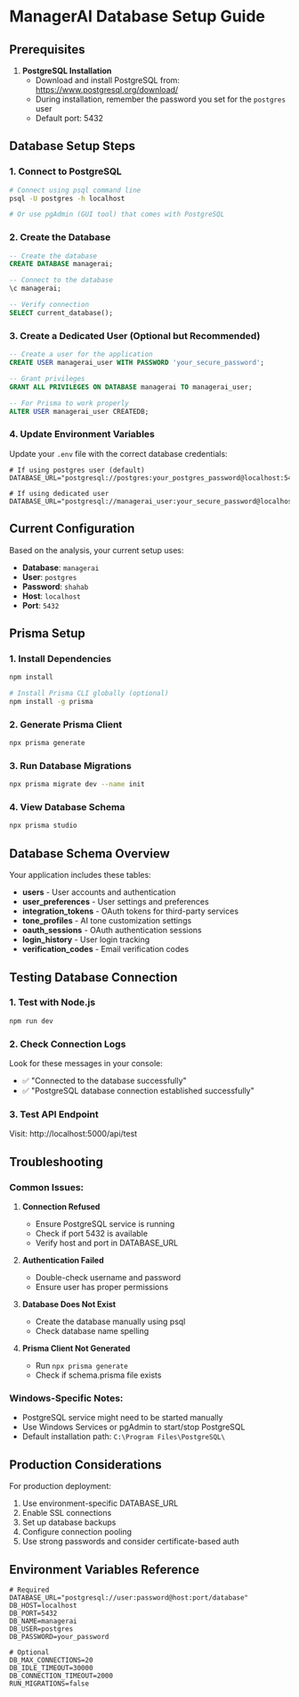# ManagerAI Database Setup Guide

## Prerequisites

1. **PostgreSQL Installation**
   - Download and install PostgreSQL from: https://www.postgresql.org/download/
   - During installation, remember the password you set for the `postgres` user
   - Default port: 5432

## Database Setup Steps

### 1. Connect to PostgreSQL
```bash
# Connect using psql command line
psql -U postgres -h localhost

# Or use pgAdmin (GUI tool) that comes with PostgreSQL
```

### 2. Create the Database
```sql
-- Create the database
CREATE DATABASE managerai;

-- Connect to the database
\c managerai;

-- Verify connection
SELECT current_database();
```

### 3. Create a Dedicated User (Optional but Recommended)
```sql
-- Create a user for the application
CREATE USER managerai_user WITH PASSWORD 'your_secure_password';

-- Grant privileges
GRANT ALL PRIVILEGES ON DATABASE managerai TO managerai_user;

-- For Prisma to work properly
ALTER USER managerai_user CREATEDB;
```

### 4. Update Environment Variables
Update your `.env` file with the correct database credentials:

```env
# If using postgres user (default)
DATABASE_URL="postgresql://postgres:your_postgres_password@localhost:5432/managerai"

# If using dedicated user
DATABASE_URL="postgresql://managerai_user:your_secure_password@localhost:5432/managerai"
```

## Current Configuration

Based on the analysis, your current setup uses:
- **Database**: `managerai`
- **User**: `postgres`
- **Password**: `shahab`
- **Host**: `localhost`
- **Port**: `5432`

## Prisma Setup

### 1. Install Dependencies
```bash
npm install

# Install Prisma CLI globally (optional)
npm install -g prisma
```

### 2. Generate Prisma Client
```bash
npx prisma generate
```

### 3. Run Database Migrations
```bash
npx prisma migrate dev --name init
```

### 4. View Database Schema
```bash
npx prisma studio
```

## Database Schema Overview

Your application includes these tables:
- **users** - User accounts and authentication
- **user_preferences** - User settings and preferences
- **integration_tokens** - OAuth tokens for third-party services
- **tone_profiles** - AI tone customization settings
- **oauth_sessions** - OAuth authentication sessions
- **login_history** - User login tracking
- **verification_codes** - Email verification codes

## Testing Database Connection

### 1. Test with Node.js
```bash
npm run dev
```

### 2. Check Connection Logs
Look for these messages in your console:
- ✅ "Connected to the database successfully"
- ✅ "PostgreSQL database connection established successfully"

### 3. Test API Endpoint
Visit: http://localhost:5000/api/test

## Troubleshooting

### Common Issues:

1. **Connection Refused**
   - Ensure PostgreSQL service is running
   - Check if port 5432 is available
   - Verify host and port in DATABASE_URL

2. **Authentication Failed**
   - Double-check username and password
   - Ensure user has proper permissions

3. **Database Does Not Exist**
   - Create the database manually using psql
   - Check database name spelling

4. **Prisma Client Not Generated**
   - Run `npx prisma generate`
   - Check if schema.prisma file exists

### Windows-Specific Notes:
- PostgreSQL service might need to be started manually
- Use Windows Services or pgAdmin to start/stop PostgreSQL
- Default installation path: `C:\Program Files\PostgreSQL\`

## Production Considerations

For production deployment:
1. Use environment-specific DATABASE_URL
2. Enable SSL connections
3. Set up database backups
4. Configure connection pooling
5. Use strong passwords and consider certificate-based auth

## Environment Variables Reference

```env
# Required
DATABASE_URL="postgresql://user:password@host:port/database"
DB_HOST=localhost
DB_PORT=5432
DB_NAME=managerai
DB_USER=postgres
DB_PASSWORD=your_password

# Optional
DB_MAX_CONNECTIONS=20
DB_IDLE_TIMEOUT=30000
DB_CONNECTION_TIMEOUT=2000
RUN_MIGRATIONS=false
``` 